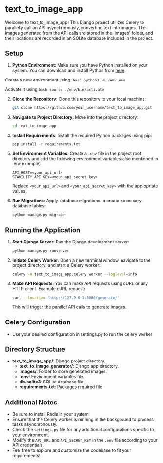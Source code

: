 # text_to_image_app

Welcome to text_to_image_app! This Django project utilizes Celery to parallelly call an API asynchronously, converting text into images. The images generated from the API calls are stored in the 'images' folder, and their locations are recorded in an SQLite database included in the project.

## Setup

1. **Python Environment**: Make sure you have Python installed on your system. You can download and install Python from [here](https://www.python.org/downloads/).

Create a new environment using:
    ```bash
    python3 -m venv env
    ```

Activate it using
    ```bash
    source ./env/bin/activate
    ```

2. **Clone the Repository**: Clone this repository to your local machine:

    ```bash
    git clone https://github.com/your_username/text_to_image_app.git
    ```

3. **Navigate to Project Directory**: Move into the project directory:

    ```bash
    cd text_to_image_app
    ```

4. **Install Requirements**: Install the required Python packages using pip:

    ```bash
    pip install -r requirements.txt
    ```

5. **Set Environment Variables**: Create a `.env` file in the project root directory and add the following environment variables(also mentioned in .env.example):

    ```plaintext
    API_HOST=<your_api_url>
    STABILITY_API_KEY=<your_api_secret_key>
    ```

    Replace `<your_api_url>` and `<your_api_secret_key>` with the appropriate values.

6. **Run Migrations**: Apply database migrations to create necessary database tables:

    ```bash
    python manage.py migrate
    ```

## Running the Application

1. **Start Django Server**: Run the Django development server:

    ```bash
    python manage.py runserver
    ```

2. **Initiate Celery Worker**: Open a new terminal window, navigate to the project directory, and start a Celery worker:

    ```bash
    celery -A text_to_image_app.celery worker --loglevel=info
    ```

3. **Make API Requests**: You can make API requests using cURL or any HTTP client. Example cURL request:

    ```bash
    curl --location 'http://127.0.0.1:8000/generate/'
    ```

    This will trigger the parallel API calls to generate images.

## Celery Configuration
- Use your desired configuration in settings.py to run the celery worker

## Directory Structure

- **text_to_image_app/**: Django project directory.
    - **text_to_image_generator/**: Django app directory.
    - **images/**: Folder to store generated images.
    - **.env**: Environment variables file.
    - **db.sqlite3**: SQLite database file.
    - **requirements.txt**: Packages required file

## Additional Notes

- Be sure to install Redis in your system
- Ensure that the Celery worker is running in the background to process tasks asynchronously.
- Check the `settings.py` file for any additional configurations specific to your environment.
- Modify the `API_URL` and `API_SECRET_KEY` in the `.env` file according to your API credentials.
- Feel free to explore and customize the codebase to fit your requirements!

